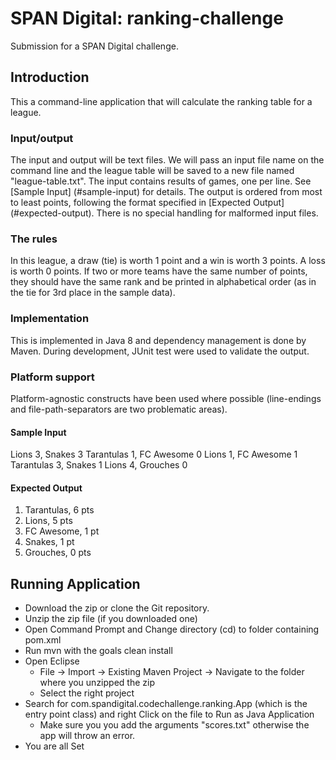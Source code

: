 # SPAN Digital: ranking-challenge

Submission for a SPAN Digital challenge.

## Introduction
This a command-line application that will calculate the ranking table for a league.

### Input/output
The input and output will be text files. We will pass an input file name on the command line and the league table will be saved to a new file named "league-table.txt".
The input contains results of games, one per line. See [Sample Input] (#sample-input) for details.
The output is ordered from most to least points, following the format specified in [Expected Output] (#expected-output).
There is no special handling for malformed input files.

### The rules
In this league, a draw (tie) is worth 1 point and a win is worth 3 points. A loss is worth 0 points. If two or more teams have the same number of points, they should have the same rank and be printed in alphabetical order (as in the tie for 3rd place in the sample data).

### Implementation
This is implemented in Java 8 and dependency management is done by Maven. During development, JUnit test were used to validate the output.

### Platform support
Platform-agnostic constructs have been used where possible (line-endings and file-path-separators are two problematic areas).

#### Sample Input
Lions 3, Snakes 3
Tarantulas 1, FC Awesome 0
Lions 1, FC Awesome 1
Tarantulas 3, Snakes 1
Lions 4, Grouches 0

#### Expected Output
1. Tarantulas, 6 pts
2. Lions, 5 pts
3. FC Awesome, 1 pt
3. Snakes, 1 pt
5. Grouches, 0 pts

## Running Application
- Download the zip or clone the Git repository.
- Unzip the zip file (if you downloaded one)
- Open Command Prompt and Change directory (cd) to folder containing pom.xml
- Run mvn with the goals clean install
- Open Eclipse 
   - File -> Import -> Existing Maven Project -> Navigate to the folder where you unzipped the zip
   - Select the right project
- Search for com.spandigital.codechallenge.ranking.App (which is the entry point class) and right Click on the file to Run as Java Application
   - Make sure you you add the arguments "scores.txt" otherwise the app will throw an error.
- You are all Set
